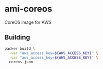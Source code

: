# ami-coreos
CoreOS image for AWS

## Building

```bash
packer build \
  -var "aws_access_key=${AWS_ACCESS_KEY}" \
  -var "aws_access_key=${AWS_ACCESS_KEY}" \
  coreos.json
```
